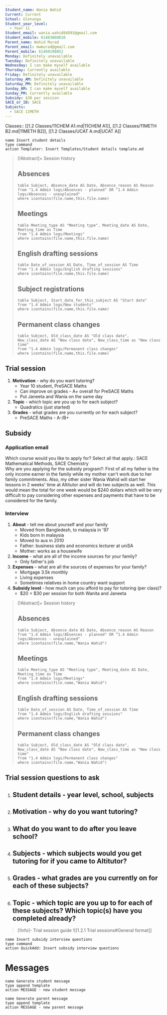 ```yaml
---
Student_name: Wania Wahid
Current: Current
School: Glenunga
Student_year_level:
  - Year 11
Student_email: wania.wahid84891@gmail.com
Student_mobile: 61483860810
Parent_name: Wahid Murad
Parent_email: mwmurad@gmail.com
Parent_mobile: 61469198052
Monday: Definitely unavailable
Tuesday: Definitely unavailable
Wednesday: I can make myself available
Thursday: Currently available
Friday: Definitely unavailable
Saturday_AM: Definitely unavailable
Saturday_PM: Definitely unavailable
Sunday_AM: I can make myself available
Sunday_PM: Currently available
Subsidy: $30 per session
SACE_or_IB: SACE
Subjects:
  - SACE 11METH
---
```

Classes:: [[1.2 Classes/11CHEM A1.md|11CHEM A1]], [[1.2 Classes/11METH B2.md|11METH B2]], [[1.2 Classes/UCAT A.md|UCAT A]]
```button
name Insert student details
type command
action Templater: Insert Templates/Student details template.md
```

> [!Abstract]+ Session history
> ## Absences
> ```dataview
> table Subject, Absence_date AS Date, Absence_reason AS Reason
> from "1.4 Admin logs/Absences - planned" OR "1.4 Admin logs/Absences - unexplained"
> where icontains(file.name,this.file.name)
> ```
> 
> ## Meetings
> ```dataview
> table Meeting_type AS "Meeting type", Meeting_date AS Date, Meeting_time as Time
> from "1.4 Admin logs/Meetings" 
> where icontains(file.name,this.file.name)
> ```
> 
> ## English drafting sessions
> ```dataview
> table Date_of_session AS Date, Time_of_session AS Time
> from "1.4 Admin logs/English drafting sessions"
> where icontains(file.name,this.file.name)
> ```
> 
> ## Subject registrations
> ```dataview
> table Subject, Start_date_for_this_subject AS "Start date"
> from "1.4 Admin logs/New students"
> where icontains(file.name,this.file.name)
> ```
> 
> ## Permanent class changes
> ```dataview
> table Subject, Old_class_date AS "Old class date", New_class_date AS "New class date", New_class_time as "New class time"
> from "1.4 Admin logs/Permanent class changes"
> where icontains(file.name,this.file.name)
> 

## Trial session
1.  **Motivation** - why do you want tutoring?
	- Year 10 student, PreSACE Maths 
	- Can improve on grades - A+ overall for PreSACE Maths 
	- Put Janeeta and Wania on the same day 
1.  **Topic** - which topic are you up to for each subject?
	- Quadratics (just started)
2. **Grades** - what grades are you currently on for each subject?
	- PreSACE Maths - A-/B+

## Subsidy
### Application email
Which course would you like to apply for? Select all that apply.: SACE Mathematical Methods, SACE Chemistry  
Why are you applying for the subsidy program?: First of all my father is the only income earner in the family while my mother can't work due to her family commitments. Also, my other sister Wania Wahid will start her lessons in 2 weeks' time at Altitutor and will do two subjects as well. This would mean the total for one week would be $240 dollars which will be very difficult to pay considering other expenses and payments that have to be considered for the family.
### Interview
1. **About** - tell me about yourself and your family
	- Moved from Bangledesh, to malaysia in '97
	- Kids born in malaysia
	- Moved to aus in 2010
	- Father: business stats and economics lecturer at uniSA
	- Mother: works as a housewife
1. **Income** - what are all of the income sources for your family?
	- Only father's job
2.  **Expenses** - what are all the sources of expenses for your family?
	- Mortgage 3.5k monthly
	- Living expenses
	- Sometimes relatives in home country want support
3. **Subsidy level** - how much can you afford to pay for tutoring (per class)?
	- $20 = $30 per session for both Wanita and Janeeta


> [!Abstract]+ Session history
> ## Absences
> ```dataview
> table Subject, Absence_date AS Date, Absence_reason AS Reason
> from "1.4 Admin logs/Absences - planned" OR "1.4 Admin logs/Absences - unexplained"
> where icontains(file.name,"Wania Wahid")
> ```
> 
> ## Meetings
> ```dataview
> table Meeting_type AS "Meeting type", Meeting_date AS Date, Meeting_time as Time
> from "1.4 Admin logs/Meetings" 
> where icontains(file.name,"Wania Wahid")
> ```
> 
> ## English drafting sessions
> ```dataview
> table Date_of_session AS Date, Time_of_session AS Time
> from "1.4 Admin logs/English drafting sessions"
> where icontains(file.name,"Wania Wahid")
> ```
> 
> ## Permanent class changes
> ```dataview
> table Subject, Old_class_date AS "Old class date", New_class_date AS "New class date", New_class_time as "New class time"
> from "1.4 Admin logs/Permanent class changes"
> where icontains(file.name,"Wania Wahid")
> ```


## Trial session questions to ask
1. **Student details** - year level, school, subjects 
	- 
2. **Motivation** - why do you want tutoring?
	- 
3.  What do you want to do after you leave school?
	- 
4. **Subjects** - which subjects would you get tutoring for if you came to Altitutor?
	- 
5. **Grades** - what grades are you currently on for each of these subjects?
	- 
6.  **Topic** - which topic are you up to for each of these subjects? Which topic(s) have you completed already?
	- 

> [!Info]- Trial session guide
![[1.2.1 Trial sessions#General format]]

```button
name Insert subsidy interview questions
type command
action QuickAdd: Insert subsidy interview questions
```



# Messages
```button
name Generate student message
type append template
action MESSAGE - new student message
```



```button
name Generate parent message
type append template
action MESSAGE - new parent message
```

